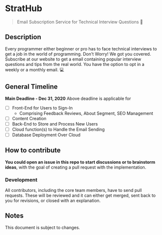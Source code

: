 # StratHub
>Email Subscription Service for Technical Interview Questions :book:  
## Description
Every programmer either beginner or pro has to face technical interviews to get a job in the world of programming. Don't Worry! We got you covered.
Subscribe at our website to get a email containing popular interview questions and tips from the real world.
You have the option to opt in a weekly or a monthly email. :computer:  
## General Timeline
**Main Deadline - Dec 31, 2020** 
Above deadline is applicable for
 - [ ] Front-End for Users to Sign-In
   - Comprising Feedback Reviews, About Segment, SEO Management
 - [ ] Content Creation
 - [ ] Back-End to Store and Process New Users
 - [ ] Cloud function(s) to Handle the Email Sending
 - [ ] Database Deployment Over Cloud  
 ## How to contribute

**You could open an issue in this repo to start discussions or to brainstorm ideas**, with the goal of creating a pull request with the implementation.

### Development

All contributors, including the core team members, have to send pull requests. These will be reviewed and it can either get merged, sent back to you for revisions, or closed with an explanation.

## Notes 

This document is subject to changes.
